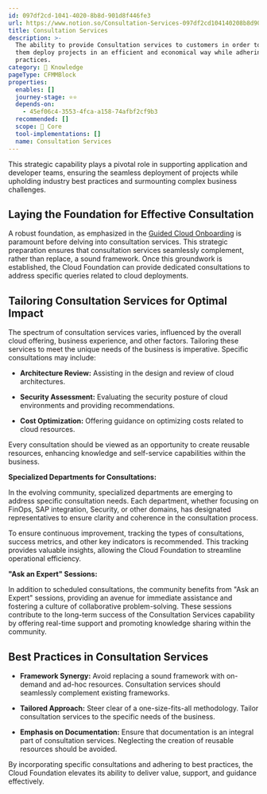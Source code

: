 ```yaml
---
id: 097df2cd-1041-4020-8b8d-901d8f446fe3
url: https://www.notion.so/Consultation-Services-097df2cd104140208b8d901d8f446fe3
title: Consultation Services
description: >-
  The ability to provide Consultation services to customers in order to help
  them deploy projects in an efficient and economical way while adhering to best
  practices.
category: 🧠 Knowledge
pageType: CFMMBlock
properties:
  enables: []
  journey-stage: ⭐️⭐️
  depends-on:
    - 45ef06c4-3553-4fca-a158-74afbf2cf9b3
  recommended: []
  scope: 🏢 Core
  tool-implementations: []
  name: Consultation Services
---
```


This strategic capability plays a pivotal role in supporting application and developer teams, ensuring the seamless deployment of projects while upholding industry best practices and surmounting complex business challenges.

## **Laying the Foundation for Effective Consultation**

A robust foundation, as emphasized in the [Guided Cloud Onboarding](../security-and-compliance/guided-cloud-onboarding.md) is paramount before delving into consultation services. This strategic preparation ensures that consultation services seamlessly complement, rather than replace, a sound framework. Once this groundwork is established, the Cloud Foundation can provide dedicated consultations to address specific queries related to cloud deployments.

## **Tailoring Consultation Services for Optimal Impact**

The spectrum of consultation services varies, influenced by the overall cloud offering, business experience, and other factors. Tailoring these services to meet the unique needs of the business is imperative. Specific consultations may include:

- **Architecture Review:** Assisting in the design and review of cloud architectures.

- **Security Assessment:** Evaluating the security posture of cloud environments and providing recommendations.

- **Cost Optimization:** Offering guidance on optimizing costs related to cloud resources.

Every consultation should be viewed as an opportunity to create reusable resources, enhancing knowledge and self-service capabilities within the business.

**Specialized Departments for Consultations:**

In the evolving community, specialized departments are emerging to address specific consultation needs. Each department, whether focusing on FinOps, SAP integration, Security, or other domains, has designated representatives to ensure clarity and coherence in the consultation process.

To ensure continuous improvement, tracking the types of consultations, success metrics, and other key indicators is recommended. This tracking provides valuable insights, allowing the Cloud Foundation to streamline operational efficiency.

**"Ask an Expert" Sessions:**

In addition to scheduled consultations, the community benefits from "Ask an Expert" sessions, providing an avenue for immediate assistance and fostering a culture of collaborative problem-solving. These sessions contribute to the long-term success of the Consultation Services capability by offering real-time support and promoting knowledge sharing within the community.

## **Best Practices in Consultation Services**

- **Framework Synergy:** Avoid replacing a sound framework with on-demand and ad-hoc resources. Consultation services should seamlessly complement existing frameworks.

- **Tailored Approach:** Steer clear of a one-size-fits-all methodology. Tailor consultation services to the specific needs of the business.

- **Emphasis on Documentation:** Ensure that documentation is an integral part of consultation services. Neglecting the creation of reusable resources should be avoided.

By incorporating specific consultations and adhering to best practices, the Cloud Foundation elevates its ability to deliver value, support, and guidance effectively.